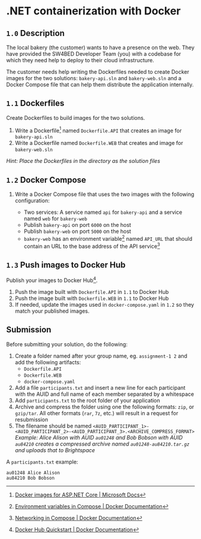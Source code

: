 # .NET containerization with Docker
## `1.0` Description
The local bakery (the customer) wants to have a presence on the web. They have provided the SW4BED Developer Team (you) with a codebase for which they need help to deploy to their cloud infrastructure.

The customer needs help writing the Dockerfiles needed to create Docker images for the two solutions: `bakery-api.sln` and `bakery-web.sln` and a Docker Compose file that can help them distribute the application internally.

## `1.1` Dockerfiles
Create Dockerfiles to build images for the two solutions.

1. Write a Dockerfile[^2] named `Dockerfile.API` that creates an image for `bakery-api.sln`
2. Write a Dockerfile named `Dockerfile.WEB` that creates and image for `bakery-web.sln`

_Hint: Place the Dockerfiles in the directory as the solution files_

## `1.2` Docker Compose
1. Write a Docker Compose file that uses the two images with the following configuration:
    
    - Two services: A service named `api` for `bakery-api` and a service named `web` for `bakery-web`
    - Publish `bakery-api` on port `6000` on the host
    - Publish `bakery-web` on port `5000` on the host
    - `bakery-web` has an environment variable[^3] named `API_URL` that should contain an URL to the base address of the API service[^4]

## `1.3` Push images to Docker Hub
Publish your images to Docker Hub[^1]. 

1. Push the image built with `Dockerfile.API` in `1.1` to Docker Hub
2. Push the image built with `Dockerfile.WEB` in `1.1` to Docker Hub
3. If needed, update the images used in `docker-compose.yaml` in `1.2` so they match your published images.

## Submission
Before submitting your solution, do the following:
1. Create a folder named after your group name, eg. `assignment-1 2` and add the following artifacts:
    - `Dockerfile.API`
    - `Dockerfile.WEB`
    - `docker-compose.yaml`
2. Add a file `participants.txt` and insert a new line for each participant with the AUID and full name of each member separated by a whitespace
3. Add `participants.txt` to the root folder of your application
4. Archive and compress the folder using one the following formats: `zip`, or `gzip/tar`. All other formats (`rar`, `7z`, etc.) will result in a request for resubmission
5. The filename should be named `<AUID_PARTICIPANT_1>-<AUID_PARTICIPANT_2>-<AUID_PARTICIPANT_3>.<ARCHIVE_COMPRESS_FORMAT>` _Example: Alice Alison with AUID `au01248` and Bob Bobson with AUID `au84210` creates a compressed archive named `au01248-au84210.tar.gz` and uploads that to Brightspace_

A `participants.txt` example:
```
au01248 Alice Alison
au84210 Bob Bobson
```

[^1]: [Docker Hub Quickstart | Docker Documentation](https://docs.docker.com/docker-hub/)
[^2]: [Docker images for ASP.NET Core | Microsoft Docs](https://docs.microsoft.com/en-us/aspnet/core/host-and-deploy/docker/building-net-docker-images?view=aspnetcore-6.0)
[^3]: [Environment variables in Compose | Docker Documentation](https://docs.docker.com/compose/environment-variables/)
[^4]: [Networking in Compose | Docker Documentation](https://docs.docker.com/compose/networking/)